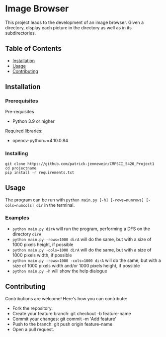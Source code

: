 # Image Browser

This project leads to the development of an image browser. Given a directory, display each picture in the directory as well as
in its subdirectories. 

## Table of Contents

- [Installation](#installation)
- [Usage](#usage)
- [Contributing](#contributing)

## Installation

### Prerequisites
Pre-requisites
* Python 3.9 or higher 

Required libraries: 
* opencv-python~=4.10.0.84

### Installing

```
git clone https://github.com/patrick-jennewein/CMPSCI_5420_Project1
cd projectname
pip install -r requirements.txt
```

## Usage
The program can be run with `python main.py [-h] [-rows=numrows] [-cols=numcols] dir` in the terminal.

### Examples
* `python main.py dirA` will run the program, performing a DFS on the directory `dirA`
* `python main.py -rows=1000 dirA` will do the same, but with a size of 1000 pixels height, if possible
* `python main.py -cols=1000 dirA` will do the same, but with a size of 1000 pixels width, if possible
* `python main.py -rows=1000 -cols=1000 dirA` will do the same, but with a size of 1000 pixels width and/or 1000 pixels height, if possible
* `python main.py -h` will show the help dialogue 

## Contributing
Contributions are welcome! Here's how you can contribute:

* Fork the repository.
* Create your feature branch: git checkout -b feature-name
* Commit your changes: git commit -m 'Add feature'
* Push to the branch: git push origin feature-name
* Open a pull request.


